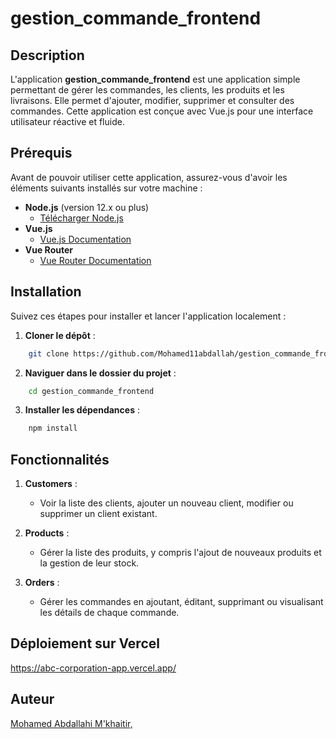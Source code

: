 # gestion_commande_frontend

## Description

L'application **gestion_commande_frontend** est une application simple permettant de gérer les commandes, les clients, les produits et les livraisons. Elle permet d'ajouter, modifier, supprimer et consulter des commandes. Cette application est conçue avec Vue.js pour une interface utilisateur réactive et fluide.

## Prérequis

Avant de pouvoir utiliser cette application, assurez-vous d'avoir les éléments suivants installés sur votre machine :

- **Node.js** (version 12.x ou plus)
  - [Télécharger Node.js](https://nodejs.org/)
- **Vue.js**
  - [Vue.js Documentation](https://vuejs.org/)
- **Vue Router**
  - [Vue Router Documentation](https://router.vuejs.org/)

## Installation

Suivez ces étapes pour installer et lancer l'application localement :

1. **Cloner le dépôt** :
```bash
    git clone https://github.com/Mohamed11abdallah/gestion_commande_frontend.git
```
2. **Naviguer dans le dossier du projet** :
```bash
    cd gestion_commande_frontend
```
3. **Installer les dépendances** :
```bash
    npm install
```

## Fonctionnalités

1. **Customers** : 
    - Voir la liste des clients, ajouter un nouveau client, modifier ou supprimer un client existant.

2. **Products** : 
    - Gérer la liste des produits, y compris l'ajout de nouveaux produits et la gestion de leur stock.

3. **Orders** : 
    - Gérer les commandes en ajoutant, éditant, supprimant ou visualisant les détails de chaque commande. 


## Déploiement sur Vercel
https://abc-corporation-app.vercel.app/


## Auteur

[Mohamed Abdallahi M'khaitir, ](https://github.com/Mohamed11abdallah)
